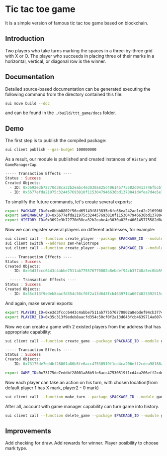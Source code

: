 # Tic tac toe game

It is a simple version of famous tic tac toe game based on blockchain.

## Introduction

Two players who take turns marking the spaces in a three-by-three grid with X or O. The player who succeeds in placing three of their marks in a horizontal, vertical, or diagonal row is the winner.

## Documentation

Detailed source-based documentation can be generated executing the following command from the directory contained this file:

```bash
sui move build --doc
```

and can be found in the `./build/ttt_game/docs` folder.

## Demo

The first step is to publish the compiled package:

```bash
sui client publish --gas-budget 100000000      
```

As a result, our module is published and created instances of `History` and `GameManagerCap`.

```rust
----- Transaction Effects ----
Status : Success
Created Objects:
  - ID: 0x3692e3b72770d38ca32b2eabc4e3030a825c406145775582d0413746fbcbfa2d , Owner: Account
  - ID: 0x5677efda21975c324457693810f1153047946636bd1378041d4fea7d4e5e7edc , Owner: Account
```

To simplify the future commands, let's create several exports:

```bash
export PACKAGE_ID=0xe8bbb0802f56cd65149f8f3835e6fc66ea242ae1cd2c216996b7d3344462de35
export GAMEMANCAP_ID=0x5677efda21975c324457693810f1153047946636bd1378041d4fea7d4e5e7edc
export HISTORY_ID=0x3692e3b72770d38ca32b2eabc4e3030a825c406145775582d0413746fbcbfa2d
```

Now we can register several players on different addresses, for example:

```bash
sui client call --function create_player --package $PACKAGE_ID --module player --args Player1Nick --gas-budget 10000000
sui client switch --address zen-heliotrope
sui client call --function create_player --package $PACKAGE_ID --module player --args Player2Nick --gas-budget 10000000
```

```rust
----- Transaction Effects ----
Status : Success
Created Objects:
  - ID: 0xe3d3fccc6443c4abbe7511ab775576770802a8ebdef94cb37740a5ec0bb59150 , Owner: Immutable

  ----- Transaction Effects ----
Status : Success
Created Objects:
  - ID: 0x35c313f9edeb8aacfd354c50cf0f2a13d643fcb4639714a60748233925154d96 , Owner: Immutable
```


And again, make several exports:

```bash
export PLAYER1_ID=0xe3d3fccc6443c4abbe7511ab775576770802a8ebdef94cb37740a5ec0bb59150
export PLAYER2_ID=0x35c313f9edeb8aacfd354c50cf0f2a13d643fcb4639714a60748233925154d96
```

Now we can create a game with 2 existed players from the address that has appropriate capability:

```bash
sui client call --function create_game --package $PACKAGE_ID --module game_entity --args $GAMEMANCAP_ID $PLAYER1_ID $PLAYER2_ID --gas-budget 10000000
```

```rust
----- Transaction Effects ----
Status : Success
Created Objects:
  - ID: 0x73175de7eddbf28001a86b5fe6acc47530519f1cd4ca206eff2cdea98188a7d0 , Owner: Shared
```

```bash
export GAME_ID=0x73175de7eddbf28001a86b5fe6acc47530519f1cd4ca206eff2cdea98188a7d0
```
Now each player can take an action on his turn, with chosen location(from default player 1 has X mark, player2 - 0 mark)

```bash
sui client call --function make_turn --package $PACKAGE_ID --module game_entity --args $GAME_ID 1 1 --gas-budget 10000000
```

After all, account with game manager capability can turn game into history.

```bash
sui client call --function delete_game --package $PACKAGE_ID --module game_entity --args $GAMEMANCAP_ID $HISTORY_ID $GAME_ID --gas-budget 10000000
```

## Improvements

Add checking for draw.
Add rewards for winner.
Player posibility to choose mark type.